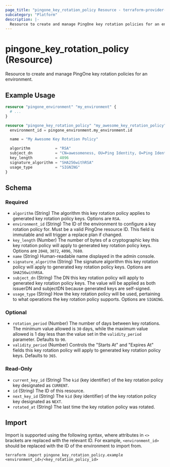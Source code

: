 ```yaml
---
page_title: "pingone_key_rotation_policy Resource - terraform-provider-pingone"
subcategory: "Platform"
description: |-
  Resource to create and manage PingOne key rotation policies for an environment.
---
```


# pingone_key_rotation_policy (Resource)

Resource to create and manage PingOne key rotation policies for an environment.

## Example Usage

```terraform
resource "pingone_environment" "my_environment" {
  # ...
}

resource "pingone_key_rotation_policy" "my_awesome_key_rotation_policy" {
  environment_id = pingone_environment.my_environment.id

  name = "My Awesome Key Rotation Policy"

  algorithm           = "RSA"
  subject_dn          = "CN=awesomeness, OU=Ping Identity, O=Ping Identity, L=, ST=, C=US"
  key_length          = 4096
  signature_algorithm = "SHA256withRSA"
  usage_type          = "SIGNING"
}
```

<!-- schema generated by tfplugindocs -->
## Schema

### Required

- `algorithm` (String) The algorithm this key rotation policy applies to generated key rotation policy keys.  Options are `RSA`.
- `environment_id` (String) The ID of the environment to configure a key rotation policy for.  Must be a valid PingOne resource ID.  This field is immutable and will trigger a replace plan if changed.
- `key_length` (Number) The number of bytes of a cryptographic key this key rotation policy will apply to generated key rotation policy keys.  Options are `2048`, `3072`, `4096`, `7680`.
- `name` (String) Human-readable name displayed in the admin console.
- `signature_algorithm` (String) The signature algorithm this key rotation policy will apply to generated key rotation policy keys.  Options are `SHA256withRSA`.
- `subject_dn` (String) The DN this key rotation policy will apply to generated key rotation policy keys. The value will be applied as both issuerDN and subjectDN because generated keys are self-signed.
- `usage_type` (String) How the key rotation policy will be used, pertaining to what operations the key rotation policy supports.  Options are `SIGNING`.

### Optional

- `rotation_period` (Number) The number of days between key rotations.  The minimum value allowed is `30` days, while the maximum value allowed is 1 day less than the value set in the `validity_period` parameter.  Defaults to `90`.
- `validity_period` (Number) Controls the "Starts At" and "Expires At" fields this key rotation policy will apply to generated key rotation policy keys.  Defaults to `365`.

### Read-Only

- `current_key_id` (String) The `kid` (key identifier) of the key rotation policy key designated as `CURRENT`.
- `id` (String) The ID of this resource.
- `next_key_id` (String) The `kid` (key identifier) of the key rotation policy key designated as `NEXT`.
- `rotated_at` (String) The last time the key rotation policy was rotated.

## Import

Import is supported using the following syntax, where attributes in `<>` brackets are replaced with the relevant ID.  For example, `<environment_id>` should be replaced with the ID of the environment to import from.

```shell
terraform import pingone_key_rotation_policy.example <environment_id>/<key_rotation_policy_id>
```
